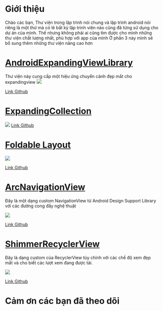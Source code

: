 # Giới thiệu
Chào các bạn, Thư viện trong lập trình nói chung và lập trình android nói riêng là một thứ mà có lẽ bất kỳ lập trình viên nào cũng đã từng sử dụng cho dự án của mình. Thế nhưng không phải ai cũng tìm được cho mình những thư viện chất lượng nhất, phù hợp với app của mình
Ở  phần 3 này mình sẽ bổ sung thêm những thư viện nâng cao hơn
# [AndroidExpandingViewLibrary](https://github.com/diegodobelo/AndroidExpandingViewLibrary)
Thư viện này cung cấp một hiệu ứng chuyển cảnh đẹp mắt cho expandingview
![](https://images.viblo.asia/4c02f282-e067-4471-ace5-f5b5ebd31a64.gif)

[Link Github](https://github.com/diegodobelo/AndroidExpandingViewLibrary)
# [ExpandingCollection](https://github.com/Ramotion/expanding-collection-android)
![](https://images.viblo.asia/ef1d44a5-da20-4b1f-b987-535f804c81ad.gif)
[Link Github](https://github.com/Ramotion/expanding-collection-android)
# [Foldable Layout](https://github.com/worldline/FoldableLayout)
![](https://images.viblo.asia/e7fa730c-1c77-4b93-ae2f-aad1f7ec15d7.gif)

[Link Github](https://github.com/worldline/FoldableLayout)
# [ArcNavigationView](https://github.com/rom4ek/ArcNavigationView)
Đây là một dạng custom NavigationView từ Android Design Support Library với các đường cong đầy nghệ thuật

![](https://images.viblo.asia/15b192c2-f12d-41a2-8890-11beb78308e0.png)

[Link Github](https://github.com/rom4ek/ArcNavigationView)
# [ShimmerRecyclerView](https://github.com/sharish/ShimmerRecyclerView)
Đây là dạng custom của RecyclerView tùy chỉnh với các chế độ xem đẹp mắt và cho biết các lượt xem đang được tải.

![](https://images.viblo.asia/186d7865-d8d9-4f58-8828-8152dbe70ce2.gif)

[Link Github](https://github.com/sharish/ShimmerRecyclerView)
# Cảm ơn các bạn đã theo dõi